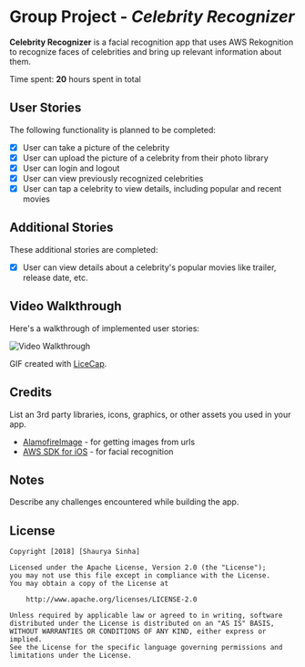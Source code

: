 # Group Project - *Celebrity Recognizer*

**Celebrity Recognizer** is a facial recognition app that uses AWS Rekognition to recognize faces of celebrities and bring up relevant information about them.

Time spent: **20** hours spent in total

## User Stories

The following functionality is planned to be completed:

- [X] User can take a picture of the celebrity
- [X] User can upload the picture of a celebrity from their photo library
- [X] User can login and logout
- [X] User can view previously recognized celebrities
- [X] User can tap a celebrity to view details, including popular and recent movies

## Additional Stories

These additional stories are completed:

- [X] User can view details about a celebrity's popular movies like trailer, release date, etc.

## Video Walkthrough

Here's a walkthrough of implemented user stories:

<img src='FinalDemo.gif' title='Video Walkthrough' width='' alt='Video Walkthrough' />

GIF created with [LiceCap](http://www.cockos.com/licecap/).

## Credits

List an 3rd party libraries, icons, graphics, or other assets you used in your app.

- [AlamofireImage](https://github.com/Alamofire/AlamofireImage) - for getting images from urls
- [AWS SDK for iOS](https://github.com/aws/aws-sdk-ios) - for facial recognition


## Notes

Describe any challenges encountered while building the app.

## License

    Copyright [2018] [Shaurya Sinha]

    Licensed under the Apache License, Version 2.0 (the "License");
    you may not use this file except in compliance with the License.
    You may obtain a copy of the License at

        http://www.apache.org/licenses/LICENSE-2.0

    Unless required by applicable law or agreed to in writing, software
    distributed under the License is distributed on an "AS IS" BASIS,
    WITHOUT WARRANTIES OR CONDITIONS OF ANY KIND, either express or implied.
    See the License for the specific language governing permissions and
    limitations under the License.
